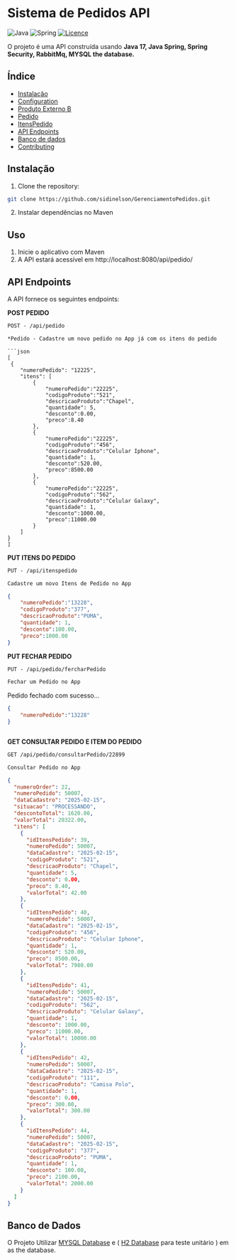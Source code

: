 # Sistema de Pedidos API

![Java](https://img.shields.io/badge/java-%23ED8B00.svg?style=for-the-badge&logo=openjdk&logoColor=white)
![Spring](https://img.shields.io/badge/spring-%236DB33F.svg?style=for-the-badge&logo=spring&logoColor=white)
[![Licence](https://img.shields.io/github/license/Ileriayo/markdown-badges?style=for-the-badge)](./LICENSE)

O projeto é uma API construída usando **Java 17, Java Spring, Spring Security, RabbitMq, MYSQL the database.**


## Índice

- [Instalação](#installation)
- [Configuration](#configuration)
- [Produto Externo B](#usage)
- [Pedido](#usage)
- [ItensPedido](#usage)
- [API Endpoints](#api-endpoints)
- [Banco de dados](#database)
- [Contributing](#contributing)

## Instalação

1. Clone the repository:

```bash
git clone https://github.com/sidinelson/GerenciamentoPedidos.git
```

2. Instalar dependências no Maven

## Uso

1. Inicie o aplicativo com Maven
2. A API estará acessível em http://localhost:8080/api/pedido/


## API Endpoints
A API fornece os seguintes endpoints:


**POST PEDIDO**
```markdown
POST - /api/pedido

*Pedido - Cadastre um novo pedido no App já com os itens do pedido
```
```
```json
[
 {
    "numeroPedido": "12225",
    "itens": [
        {
            "numeroPedido":"22225",
            "codigoProduto":"521",
            "descricaoProduto":"Chapel",
            "quantidade": 5,
            "desconto":0.00,
            "preco":8.40
        },
        {
            "numeroPedido":"22225",
            "codigoProduto":"456",
            "descricaoProduto":"Celular Iphone",
            "quantidade": 1,
            "desconto":520.00,
            "preco":8500.00
        },
        {
            "numeroPedido":"22225",
            "codigoProduto":"562",
            "descricaoProduto":"Celular Galaxy",
            "quantidade": 1,
            "desconto":1000.00,
            "preco":11000.00
        }
    ]
}
]
```
**PUT ITENS DO PEDIDO**
```markdown
PUT - /api/itenspedido

Cadastre um novo Itens de Pedido no App
```
```json
{
    "numeroPedido":"13228",
    "codigoProduto":"377",
    "descricaoProduto":"PUMA",
    "quantidade": 1,
    "desconto":100.00,
    "preco":1000.00
}
```




**PUT FECHAR PEDIDO**

```markdown
PUT - /api/pedido/fercharPedido

Fechar um Pedido no App
```
Pedido fechado com sucesso...
```json
{
    "numeroPedido":"13228"
}
```

```
```
**GET CONSULTAR PEDIDO E ITEM DO PEDIDO**

```markdown
GET /api/pedido/consultarPedido/22899 

Consultar Pedido no App
```
```json
{
  "numeroOrder": 22,
  "numeroPedido": 50007,
  "dataCadastro": "2025-02-15",
  "situacao": "PROCESSANDO",
  "descontoTotal": 1620.00,
  "valorTotal": 20322.00,
  "itens": [
    {
      "idItensPedido": 39,
      "numeroPedido": 50007,
      "dataCadastro": "2025-02-15",
      "codigoProduto": "521",
      "descricaoProduto": "Chapel",
      "quantidade": 5,
      "desconto": 0.00,
      "preco": 8.40,
      "valorTotal": 42.00
    },
    {
      "idItensPedido": 40,
      "numeroPedido": 50007,
      "dataCadastro": "2025-02-15",
      "codigoProduto": "456",
      "descricaoProduto": "Celular Iphone",
      "quantidade": 1,
      "desconto": 520.00,
      "preco": 8500.00,
      "valorTotal": 7980.00
    },
    {
      "idItensPedido": 41,
      "numeroPedido": 50007,
      "dataCadastro": "2025-02-15",
      "codigoProduto": "562",
      "descricaoProduto": "Celular Galaxy",
      "quantidade": 1,
      "desconto": 1000.00,
      "preco": 11000.00,
      "valorTotal": 10000.00
    },
    {
      "idItensPedido": 42,
      "numeroPedido": 50007,
      "dataCadastro": "2025-02-15",
      "codigoProduto": "111",
      "descricaoProduto": "Camisa Polo",
      "quantidade": 1,
      "desconto": 0.00,
      "preco": 300.00,
      "valorTotal": 300.00
    },
    {
      "idItensPedido": 44,
      "numeroPedido": 50007,
      "dataCadastro": "2025-02-15",
      "codigoProduto": "377",
      "descricaoProduto": "PUMA",
      "quantidade": 1,
      "desconto": 100.00,
      "preco": 2100.00,
      "valorTotal": 2000.00
    }
  ]
}
```

## Banco de Dados
O Projeto Utilizar
[MYSQL Database](https://www.mysql.com/downloads/) e ( [H2 Database](https://www.h2database.com/html/tutorial.html) para teste unitário ) em as the database. 




